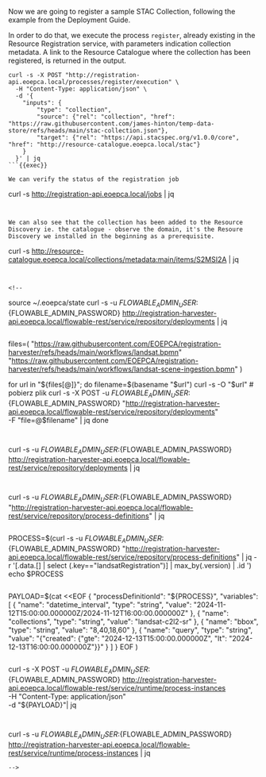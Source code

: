 Now we are going to register a sample STAC Collection, following the example from the Deployment Guide. 

In order to do that, we execute the process `register`, already existing in the Resource Registration service, with parameters indication collection metadata. A link to the Resource Catalogue where the collection has been registered, is returned in the output.
```
curl -s -X POST "http://registration-api.eoepca.local/processes/register/execution" \
  -H "Content-Type: application/json" \
  -d '{
    "inputs": {
        "type": "collection",
        "source": {"rel": "collection", "href": "https://raw.githubusercontent.com/james-hinton/temp-data-store/refs/heads/main/stac-collection.json"},
        "target": {"rel": "https://api.stacspec.org/v1.0.0/core", "href": "http://resource-catalogue.eoepca.local/stac"}
    }
  }' | jq
```{{exec}}

We can verify the status of the registration job
```
curl -s http://registration-api.eoepca.local/jobs | jq
```{{exec}}


We can also see that the collection has been added to the Resource Discovery ie. the catalogue - observe the domain, it's the Resoure Discovery we installed in the beginning as a prerequisite.
```
curl -s http://resource-catalogue.eoepca.local/collections/metadata:main/items/S2MSI2A | jq
```{{exec}}


<!--
```
source ~/.eoepca/state
curl -s -u ${FLOWABLE_ADMIN_USER}:${FLOWABLE_ADMIN_PASSWORD} http://registration-harvester-api.eoepca.local/flowable-rest/service/repository/deployments | jq
```{{exec}}

```
files=(
  "https://raw.githubusercontent.com/EOEPCA/registration-harvester/refs/heads/main/workflows/landsat.bpmn"
  "https://raw.githubusercontent.com/EOEPCA/registration-harvester/refs/heads/main/workflows/landsat-scene-ingestion.bpmn"
)

for url in "${files[@]}"; do
  filename=$(basename "$url")
  curl -s -O "$url" # pobierz plik
  curl -s -X POST -u ${FLOWABLE_ADMIN_USER}:${FLOWABLE_ADMIN_PASSWORD} "http://registration-harvester-api.eoepca.local/flowable-rest/service/repository/deployments" \
    -F "file=@$filename" | jq
done
```{{exec}}


```
curl -s -u ${FLOWABLE_ADMIN_USER}:${FLOWABLE_ADMIN_PASSWORD} http://registration-harvester-api.eoepca.local/flowable-rest/service/repository/deployments | jq
```{{exec}}


```
curl -s -u ${FLOWABLE_ADMIN_USER}:${FLOWABLE_ADMIN_PASSWORD} "http://registration-harvester-api.eoepca.local/flowable-rest/service/repository/process-definitions" | jq
```{{exec}}

```
PROCESS=$(curl -s -u ${FLOWABLE_ADMIN_USER}:${FLOWABLE_ADMIN_PASSWORD} "http://registration-harvester-api.eoepca.local/flowable-rest/service/repository/process-definitions" | jq -r '[.data.[] | select (.key=="landsatRegistration")] | max_by(.version) | .id ')
echo $PROCESS
```{{exec}}

```
PAYLOAD=$(cat <<EOF
{
  "processDefinitionId": "${PROCESS}",
  "variables": [
    {
      "name": "datetime_interval",
      "type": "string",
      "value": "2024-11-12T15:00:00.000000Z/2024-11-12T16:00:00.000000Z"
    },
    {
      "name": "collections",
      "type": "string",
      "value": "landsat-c2l2-sr"
    },
    {
      "name": "bbox",
      "type": "string",
      "value": "8,40,18,60"
    },
    {
      "name": "query",
      "type": "string",
      "value": "{\"created\": {\"gte\": \"2024-12-13T15:00:00.000000Z\", \"lt\": \"2024-12-13T16:00:00.000000Z\"}}"
    }
  ]
}
EOF
)
```{{exec}}

```
curl -s -X POST -u ${FLOWABLE_ADMIN_USER}:${FLOWABLE_ADMIN_PASSWORD} http://registration-harvester-api.eoepca.local/flowable-rest/service/runtime/process-instances \
  -H "Content-Type: application/json" \
  -d "${PAYLOAD}"| jq
```{{exec}}  
  
```  
curl -s -u ${FLOWABLE_ADMIN_USER}:${FLOWABLE_ADMIN_PASSWORD} http://registration-harvester-api.eoepca.local/flowable-rest/service/runtime/process-instances | jq
```{{exec}}
-->